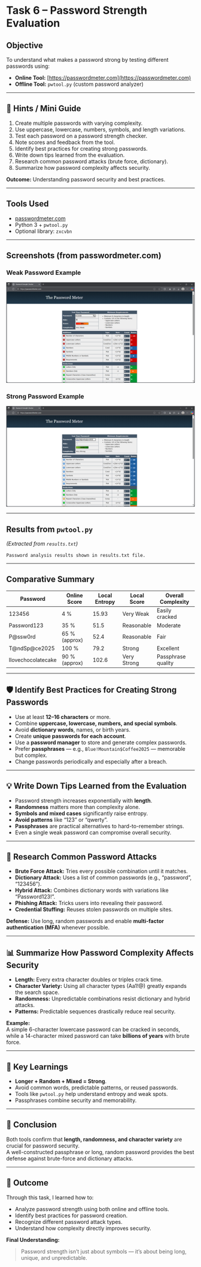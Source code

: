 # Task 6 – Password Strength Evaluation

## Objective
To understand what makes a password strong by testing different passwords using:
- **Online Tool:** [https://passwordmeter.com](https://passwordmeter.com)
- **Offline Tool:** `pwtool.py` (custom password analyzer)

---

## 🧭 Hints / Mini Guide
1. Create multiple passwords with varying complexity.  
2. Use uppercase, lowercase, numbers, symbols, and length variations.  
3. Test each password on a password strength checker.  
4. Note scores and feedback from the tool.  
5. Identify best practices for creating strong passwords.  
6. Write down tips learned from the evaluation.  
7. Research common password attacks (brute force, dictionary).  
8. Summarize how password complexity affects security.  

**Outcome:** Understanding password security and best practices.

---

## Tools Used
- [passwordmeter.com](https://passwordmeter.com)
- Python 3 + `pwtool.py`
- Optional library: `zxcvbn`

---

## Screenshots (from passwordmeter.com)

### Weak Password Example
![Weak Password (123456)](./Screenshot%202025-10-28%20211236.png)

### Strong Password Example
![Strong Password (T!m3$@ndSp@ce2025)](./Screenshot%202025-10-28%20213229.png)

---

## Results from `pwtool.py`
*(Extracted from `results.txt`)*


```
Password analysis results shown in results.txt file.
```

---

## Comparative Summary

| Password | Online Score | Local Entropy | Local Score | Overall Complexity |
|-----------|--------------|---------------|--------------|--------------------|
| 123456 | 4 % | 15.93 | Very Weak | Easily cracked |
| Password123 | 35 % | 51.5 | Reasonable | Moderate |
| P@ssw0rd | 65 % (approx) | 52.4 | Reasonable | Fair |
| T@ndSp@ce2025 | 100 % | 79.2 | Strong | Excellent |
| Ilovechocolatecake | 90 % (approx) | 102.6 | Very Strong | Passphrase quality |

---

## 🛡 Identify Best Practices for Creating Strong Passwords
- Use at least **12–16 characters** or more.  
- Combine **uppercase, lowercase, numbers, and special symbols**.  
- Avoid **dictionary words**, names, or birth years.  
- Create **unique passwords for each account**.  
- Use a **password manager** to store and generate complex passwords.  
- Prefer **passphrases** — e.g., `Blue!Mountain$Coffee2025` — memorable but complex.  
- Change passwords periodically and especially after a breach.

---

## 💡 Write Down Tips Learned from the Evaluation
- Password strength increases exponentially with **length**.  
- **Randomness** matters more than complexity alone.  
- **Symbols and mixed cases** significantly raise entropy.  
- **Avoid patterns** like “123” or “qwerty”.  
- **Passphrases** are practical alternatives to hard-to-remember strings.  
- Even a single weak password can compromise overall security.

---

## 🧨 Research Common Password Attacks
- **Brute Force Attack:** Tries every possible combination until it matches.  
- **Dictionary Attack:** Uses a list of common passwords (e.g., “password”, “123456”).  
- **Hybrid Attack:** Combines dictionary words with variations like “Password123!”.  
- **Phishing Attack:** Tricks users into revealing their password.  
- **Credential Stuffing:** Reuses stolen passwords on multiple sites.  

**Defense:** Use long, random passwords and enable **multi-factor authentication (MFA)** whenever possible.

---

## 📊 Summarize How Password Complexity Affects Security
- **Length:** Every extra character doubles or triples crack time.  
- **Character Variety:** Using all character types (Aa1!@) greatly expands the search space.  
- **Randomness:** Unpredictable combinations resist dictionary and hybrid attacks.  
- **Patterns:** Predictable sequences drastically reduce real security.  

**Example:**  
A simple 6-character lowercase password can be cracked in seconds,  
while a 14-character mixed password can take **billions of years** with brute force.

---

## 🧠 Key Learnings
- **Longer + Random + Mixed = Strong**.  
- Avoid common words, predictable patterns, or reused passwords.  
- Tools like `pwtool.py` help understand entropy and weak spots.  
- Passphrases combine security and memorability.  

---

## 🧩 Conclusion
Both tools confirm that **length, randomness, and character variety** are crucial for password security.  
A well-constructed passphrase or long, random password provides the best defense against brute-force and dictionary attacks.  

---

## 🏁 Outcome
Through this task, I learned how to:
- Analyze password strength using both online and offline tools.  
- Identify best practices for password creation.  
- Recognize different password attack types.  
- Understand how complexity directly improves security.  

**Final Understanding:**  
> Password strength isn’t just about symbols — it’s about being long, unique, and unpredictable.
